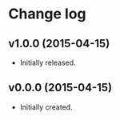 # Change log

## v1.0.0 (2015-04-15)

-   Initially released.

## v0.0.0 (2015-04-15)

-   Initially created.
